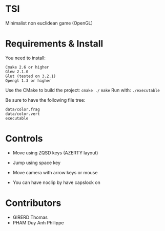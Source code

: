 # TSI

Minimalist non euclidean game (OpenGL)

# Requirements & Install
You need to install:
```
Cmake 2.6 or higher
Glew 2.1.0
Glut (tested on 3.2.1)
Opengl 1.3 or higher
```
Use the CMake to build the project:
`cmake ./`
`make`
Run with:
`./executable`

Be sure to have the following file tree:
```
data/color.frag
data/color.vert
executable
```
# Controls
- Move using ZQSD keys (AZERTY layout)
 - Jump using space key
 
- Move camera with arrow keys or mouse

- You can have noclip by have capslock on
	
# Contributors
- GIRERD Thomas
- PHAM Duy Anh Philippe

